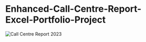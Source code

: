 # Enhanced-Call-Centre-Report-Excel-Portfolio-Project
![Call Centre Report 2023](https://github.com/user-attachments/assets/2dc10263-15e2-42b7-b13a-4a7804d8de36)

